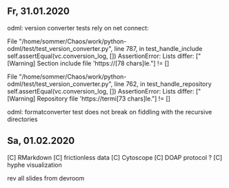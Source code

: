 ## Fr, 31.01.2020

odml: version converter tests rely on net connect:

File "/home/sommer/Chaos/work/python-odml/test/test_version_converter.py", line 787, in test_handle_include
self.assertEqual(vc.conversion_log, [])
AssertionError: Lists differ: ["[Warning] Section include file 'https://[78 chars]le."] != []

File "/home/sommer/Chaos/work/python-odml/test/test_version_converter.py", line 762, in test_handle_repository
self.assertEqual(vc.conversion_log, [])
AssertionError: Lists differ: ["[Warning] Repository file 'https://termi[73 chars]le."] != []


odml: formatconverter test does not break on fiddling with the recursive directories


## Sa, 01.02.2020

[C] RMarkdown
[C] frictionless data
[C] Cytoscope
[C] DOAP protocol ?
[C] hyphe visualization

rev all slides from devroom
